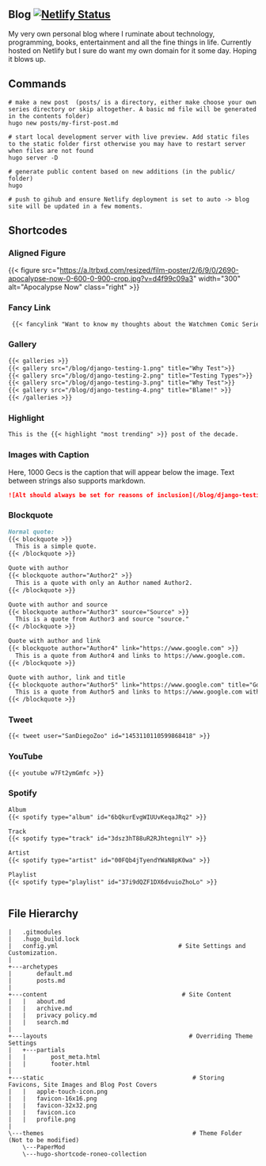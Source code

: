 ## Blog [![Netlify Status](https://api.netlify.com/api/v1/badges/c2cf16e7-350a-4d0a-9506-2c08979300e7/deploy-status)](https://app.netlify.com/sites/teflonofjoy/deploys)

My very own personal blog where I ruminate about technology, programming, books, entertainment and all the fine things in life. Currently hosted on Netlify but I sure do want my own domain for it some day. Hoping it blows up.

## Commands

```shell
# make a new post  (posts/ is a directory, either make choose your own series directory or skip altogether. A basic md file will be generated in the contents folder)
hugo new posts/my-first-post.md

# start local development server with live preview. Add static files to the static folder first otherwise you may have to restart server when files are not found
hugo server -D

# generate public content based on new additions (in the public/ folder)
hugo

# push to gihub and ensure Netlify deployment is set to auto -> blog site will be updated in a few moments.
```

## Shortcodes


### Aligned Figure

{{< figure src="https://a.ltrbxd.com/resized/film-poster/2/6/9/0/2690-apocalypse-now-0-600-0-900-crop.jpg?v=d4f99c09a3" width="300" alt="Apocalypse Now" class="right" >}}


### Fancy Link

```md
 {{< fancylink "Want to know my thoughts about the Watchmen Comic Series?" "Read my full review here" "/posts/personal/book-review/watchmen-comic-review/" >}}
```

### Gallery

```md
{{< galleries >}}
{{< gallery src="/blog/django-testing-1.png" title="Why Test">}}
{{< gallery src="/blog/django-testing-2.png" title="Testing Types">}}
{{< gallery src="/blog/django-testing-3.png" title="Why Test">}}
{{< gallery src="/blog/django-testing-4.png" title="Blame!" >}}
{{< /galleries >}}
```

### Highlight

```md
This is the {{< highlight "most trending" >}} post of the decade.
```

### Images with Caption

Here, 1000 Gecs is the caption that will appear below the image. Text between strings also supports markdown.

```md
![Alt should always be set for reasons of inclusion](/blog/django-testing-4.png "1000 Gecs")
```

### Blockquote

```md
Normal quote:
{{< blockquote >}}
  This is a simple quote.
{{< /blockquote >}}

Quote with author
{{< blockquote author="Author2" >}}
  This is a quote with only an Author named Author2.
{{< /blockquote >}}

Quote with author and source
{{< blockquote author="Author3" source="Source" >}}
  This is a quote from Author3 and source "source."
{{< /blockquote >}}

Quote with author and link
{{< blockquote author="Author4" link="https://www.google.com" >}}
  This is a quote from Author4 and links to https://www.google.com.
{{< /blockquote >}}

Quote with author, link and title
{{< blockquote author="Author5" link="https://www.google.com" title="Google" >}}
  This is a quote from Author5 and links to https://www.google.com with title "Google."
{{< /blockquote >}}
```

### Tweet

```md
{{< tweet user="SanDiegoZoo" id="1453110110599868418" >}}
```

### YouTube

```md
{{< youtube w7Ft2ymGmfc >}}
```

### Spotify

```md
Album 
{{< spotify type="album" id="6bQkurEvgWIUUvKeqaJRq2" >}}

Track
{{< spotify type="track" id="3dsz3hT88uR2RJhtegnilY" >}}

Artist
{{< spotify type="artist" id="00FQb4jTyendYWaN8pK0wa" >}}

Playlist 
{{< spotify type="playlist" id="37i9dQZF1DX6dvuioZhoLo" >}}



```

## File Hierarchy

```shell
|   .gitmodules
|   .hugo_build.lock
|   config.yml                                  # Site Settings and Customization. 
| 
+---archetypes
|       default.md
|       posts.md
|
+---content                                      # Site Content
|   |   about.md
|   |   archive.md
|   |   privacy policy.md
|   |   search.md
|
+---layouts                                        # Overriding Theme Settings
|   +---partials                          
|   |       post_meta.html
|   |       footer.html
|
+---static                                          # Storing Favicons, Site Images and Blog Post Covers
|   |   apple-touch-icon.png
|   |   favicon-16x16.png
|   |   favicon-32x32.png
|   |   favicon.ico
|   |   profile.png
|
\---themes                                          # Theme Folder (Not to be modified)
    \---PaperMod
    \---hugo-shortcode-roneo-collection
```
